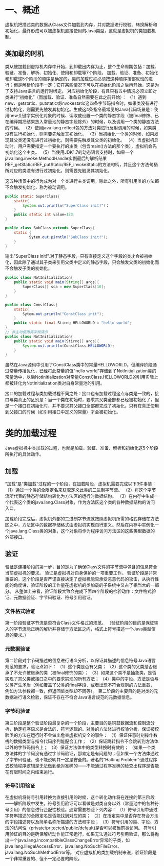 # 一、概述
虚拟机把描述类的数据从Class文件加载到内存，并对数据进行校验、转换解析和初始化，最终形成可以被虚拟机直接使用的Java类型，这就是虚拟机的类加载机制。
## 类加载的时机
类从被加载到虚拟机内存中开始，到卸载出内存为止，整个生命周期包括：加载、验证、准备、解析、初始化、使用和卸载等7个阶段。
加载、验证、准备、初始化和卸载这5个阶段的顺序是确定的，类的加载过程必须按这种顺序按部就班的进行；但是解析阶段不一定：它在某些情况下可以在初始化阶段之后再开始，这是为了支持Java语言的运行时绑定。
对应初始化阶段，有且只有五中情况必须立即对类进行“初始化”（而加载、验证、准备自然需要在此之前开始）：
（1）遇到new、getstatic、putstatic或invokestatic这四条字节码指令时，如果类没有进行过初始化，则需要先触发其初始化。生成这4条指令最常见的Java代码场景是：使用new关键字实例化对象的时候、读取或设置一个类的静态字段（被final修饰、已在编译期把结果放入常量池的静态字段除外）的时候，以及调用一个类的静态方法的时候。
（2）使用java.lang.reflect包的方法对类进行反射调用的时候，如果类没有进行初始化，则需要先触发其初始化。
（3）当初始化一个类的时候，如果发现其父类还没有进行过初始化，则需要先触发其父类的初始化。
（4）当虚拟机启动时，用户需要指定一个要执行的主类（包含main()方法的那个类），虚拟机会先初始化这个主类。
（5）当使用JDK1.7的动态语言支持时，如果一个java.lang.invoke.MethodHandle实例最后的解析结果REF_getStatic/REF_putStatic/REF_invokeStatic的方法句柄，并且这个方法句柄所对应的类没有进行过初始化，则需要先触发其初始化。

这五种场景中的行为成为对一个类进行主类调用，除此之外，所有引用类的方法都不会触发初始化，称为被动调用。
```java 被动使用类字段的演示一：通过子类引用父类的静态字段，不会导致子类初始化。
public static SuperClass{
    static{
        System.out.println("SuperClass init!")；
    }
    public static int value=123;
}

public class SubClass extends SuperClass{
    static {
           Sytem.out.pirntln("SubClass init!");    
    }
}

```
输出"SuperClass init!".对于静态字段，只有直接定义这个字段的类才会被初始化，因此除了通过其子类来引用父类中定义的静态字段，只会触发父类的初始化而不会触发子类的初始化。
```java 被动使用类字段演示二：通过数组定义来引用类，不会触发此类的初始化
public class NotInitialization{
    public static void main(String[] args){
        SuperClass[] sca = new SuperClass[10];
    }
}
```
```java 被动使用类字段演示三：常量在编译阶段会存入调用类的常量池中，本质上并没有直接引用到定义常量的类，因此不会触发定义常量的类的初始化
public class ConstClass{
    static{
        Sytem.out.println("ConstClass init");
    }
    public static final Stirng HELLOWORLD = "hello world";
}
// 非主动使用类字段演示
public class NotInitialization{
    public static void main(Stirng[] args){
        System.out.println(ConstClass.HELLOWORLD);
    }
}
```
虽然在Java源码中引用了ConstClass类中的常量HELLOWORLD，但编译阶段通过常量传播优化，已经将此常量的值"hello world"存储到了NotInitialization类的常量池中，以后NotInitialization对常量ConstClass.HELLOWORLD的引用实际上都被转化为NotInitialization类对自身常量池的引用。


接口的加载过程与类加载过程不同之处：接口也有加载过程这点与类是一致的，接口与类真正的区别是：当一个类在初始时，要求其父类全部都已经被初始化了，但是一个接口在初始化时，并不要求其父接口全部都完成了初始化，只有在真正使用到父接口的时候（如引用接口中定义的常量）才会被初始化。
# 类的加载过程
Java虚拟机中类加载的过程，也就是加载、验证、准备、解析和初始化这5个阶段所执行的具体动作。
## 加载
“加载”是“类加载”过程的一个阶段，在加载阶段，虚拟机需要完成以下3件事情：
（1）通过一个类的全限定名来获取定义此类的二进制字节流。
（2）将这个字节流所代表的静态存储结构转化为方法区的运行时数据结构。
（3）在内存中生成一个代表这个类的java.lang.Class对象，作为方法区这个类的各种数据结构的访问入口。

加载阶段完成后，虚拟机外部的二进制字节流就按照虚拟机所需的格式存储在方法区之中，方法区中的数据存储格式由虚拟机实现自行定义。然后在内存中实例化一个java.lang.Class类的对象，这个对象将作为程序访问方法区的这些类型数据的外部接口。
## 验证
验证是连接阶段的第一步，目的是为了确保Class文件的字节流中包含的信息符合当前虚拟机的要求。
验证是虚拟机对自身保护的一项重要工作。
验证阶段是非常重要的，这个阶段是否严谨直接决定了虚拟机能否承受恶意代码的攻击，从执行性能的角度讲，验证阶段的工作量在虚拟机的类加载的子系统中又占了相当大的一部分。
从整体上来看，验证阶段大致会完成下面四个阶段的检验动作：文件格式验证、元数据验证、字节码验证、符号引用验证。
### 文件格式验证
第一阶段验证字节流是否符合Class文件格式的规范。
（验证阶段的目的是保证输入的字节流能正确的解析并存储于方法区之内，格式上符号描述一个Java类型信息的要求。）
### 元数据验证
第二阶段对字节码描述的信息进行语义分析，以保证其描述的信息符号Java语言规范的要求，验证点如下：
（1）这个类是否有父类；
（2）这个类的父类是否继承了不允许被继承的类（被final修饰的类）；
（3）如果这个类不是抽象类，是否实现了其父类或接口之中的要求实现的所有方法；
（4）类中的字段、方法是否与父类产生矛盾（例如覆盖了父类的final字段、或者出现不符合规则的方法重载，例如方法参数都一致，但返回值类型却不同等）。
第二阶段的主要目的是对类的元数据进行语义检验，保证不存在不符合Java语言规范的元数据信息。
### 字节码验证
第三阶段是整个验证阶段最复杂的一个阶段，主要目的是铜鼓数据流和控制流分析，确定程序语义是合法的、符号逻辑的。对类的方法体进行校验分析，保证被校验类的方法在运行时不会做出危害虚拟机安全的事件：
（1）保证任意时刻操作数栈的数据类型与指令代码序列能配合工作；
（2）保证跳转指令不会跳转到方法体以外的字节码指令上；
（3）保证方法体中的类型转换时有效的；
（如果一个类方法体的字节码没有通过字节码验证，那肯定是有问题的；但如果一个方法体通过了字节码验证，也不能说明其一定是安全的。著名的“Halting Problem”:通过程序去校验程序逻辑是无法做到绝对准确的——不能通过程序准确的检查出程序是否能在有限时间之内结束运行。
### 符号引用验证
在虚拟机将符号引用转换为直接引用的时候，这个转化动作将在连接的第三阶段——解析阶段中发生。符号引用验证可以看做是对类自身以外（常量池中的各种符号引用）的信息进行匹配性校验。通常需要校验下列内容：
（1）符号引用中通过字符串描述的全限定名是否能找到对应的类；
（2）在指定类中是否存在符合方法的字段描述符以及简单名称所描述的方法和字段；
（3）符号引用的类、字段、方法的访问性（private/pritected/public/default)是否可以被当前类访问。
符号引用验证的目的是确保解析动作能正常运行，如果无法通过符号引用验证，那么将抛出一个java.lang.IncompatibleClassChangeError异常的子类，如java.lang.IllegalAccessError、java.lang.NoSuchFileError、java.lang.NoSuchMethodError等。
对应虚拟机的类加载机制来说，验证阶段是一个非常重要的、但不一定必要的阶段。
















